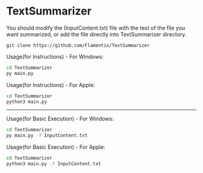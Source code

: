 # TextSummarizer

You should modify the (InputContent.txt) file with the text of the file you want summarized, or add the file directly into TextSummarizer directory.

```
git clone https://github.com/Flamentix/TextSummarizer
```

Usage(for Instructions) - 
For Windows:
```bash
cd TextSummarizer
py main.py
```
Usage(for Instructions) - 
For Apple:
```bash
cd TextSummarizer
python3 main.py
```
------------

Usage(for Basic Execution) - 
For Windows:
```bash
cd TextSummarizer
py main.py -f InputContent.txt
```
Usage(for Basic Execution) - 
For Apple:
```bash
cd TextSummarizer
python3 main.py -f InputContent.txt
```
